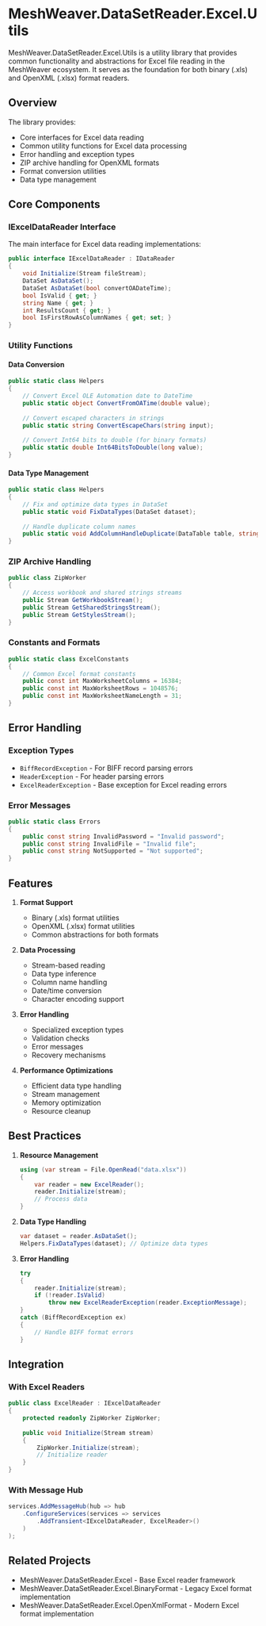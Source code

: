 # MeshWeaver.DataSetReader.Excel.Utils

MeshWeaver.DataSetReader.Excel.Utils is a utility library that provides common functionality and abstractions for Excel file reading in the MeshWeaver ecosystem. It serves as the foundation for both binary (.xls) and OpenXML (.xlsx) format readers.

## Overview

The library provides:
- Core interfaces for Excel data reading
- Common utility functions for Excel data processing
- Error handling and exception types
- ZIP archive handling for OpenXML formats
- Format conversion utilities
- Data type management

## Core Components

### IExcelDataReader Interface
The main interface for Excel data reading implementations:
```csharp
public interface IExcelDataReader : IDataReader
{
    void Initialize(Stream fileStream);
    DataSet AsDataSet();
    DataSet AsDataSet(bool convertOADateTime);
    bool IsValid { get; }
    string Name { get; }
    int ResultsCount { get; }
    bool IsFirstRowAsColumnNames { get; set; }
}
```

### Utility Functions

#### Data Conversion
```csharp
public static class Helpers
{
    // Convert Excel OLE Automation date to DateTime
    public static object ConvertFromOATime(double value);
    
    // Convert escaped characters in strings
    public static string ConvertEscapeChars(string input);
    
    // Convert Int64 bits to double (for binary formats)
    public static double Int64BitsToDouble(long value);
}
```

#### Data Type Management
```csharp
public static class Helpers
{
    // Fix and optimize data types in DataSet
    public static void FixDataTypes(DataSet dataset);
    
    // Handle duplicate column names
    public static void AddColumnHandleDuplicate(DataTable table, string columnName);
}
```

### ZIP Archive Handling
```csharp
public class ZipWorker
{
    // Access workbook and shared strings streams
    public Stream GetWorkbookStream();
    public Stream GetSharedStringsStream();
    public Stream GetStylesStream();
}
```

### Constants and Formats
```csharp
public static class ExcelConstants
{
    // Common Excel format constants
    public const int MaxWorksheetColumns = 16384;
    public const int MaxWorksheetRows = 1048576;
    public const int MaxWorksheetNameLength = 31;
}
```

## Error Handling

### Exception Types
- `BiffRecordException` - For BIFF record parsing errors
- `HeaderException` - For header parsing errors
- `ExcelReaderException` - Base exception for Excel reading errors

### Error Messages
```csharp
public static class Errors
{
    public const string InvalidPassword = "Invalid password";
    public const string InvalidFile = "Invalid file";
    public const string NotSupported = "Not supported";
}
```

## Features

1. **Format Support**
   - Binary (.xls) format utilities
   - OpenXML (.xlsx) format utilities
   - Common abstractions for both formats

2. **Data Processing**
   - Stream-based reading
   - Data type inference
   - Column name handling
   - Date/time conversion
   - Character encoding support

3. **Error Handling**
   - Specialized exception types
   - Validation checks
   - Error messages
   - Recovery mechanisms

4. **Performance Optimizations**
   - Efficient data type handling
   - Stream management
   - Memory optimization
   - Resource cleanup

## Best Practices

1. **Resource Management**
   ```csharp
   using (var stream = File.OpenRead("data.xlsx"))
   {
       var reader = new ExcelReader();
       reader.Initialize(stream);
       // Process data
   }
   ```

2. **Data Type Handling**
   ```csharp
   var dataset = reader.AsDataSet();
   Helpers.FixDataTypes(dataset); // Optimize data types
   ```

3. **Error Handling**
   ```csharp
   try
   {
       reader.Initialize(stream);
       if (!reader.IsValid)
           throw new ExcelReaderException(reader.ExceptionMessage);
   }
   catch (BiffRecordException ex)
   {
       // Handle BIFF format errors
   }
   ```

## Integration

### With Excel Readers
```csharp
public class ExcelReader : IExcelDataReader
{
    protected readonly ZipWorker ZipWorker;
    
    public void Initialize(Stream stream)
    {
        ZipWorker.Initialize(stream);
        // Initialize reader
    }
}
```

### With Message Hub
```csharp
services.AddMessageHub(hub => hub
    .ConfigureServices(services => services
        .AddTransient<IExcelDataReader, ExcelReader>()
    )
);
```

## Related Projects

- MeshWeaver.DataSetReader.Excel - Base Excel reader framework
- MeshWeaver.DataSetReader.Excel.BinaryFormat - Legacy Excel format implementation
- MeshWeaver.DataSetReader.Excel.OpenXmlFormat - Modern Excel format implementation
